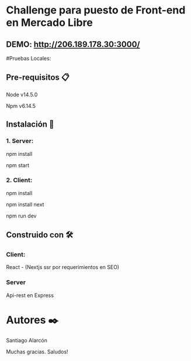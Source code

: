 # Challenge para puesto de Front-end en Mercado Libre

## DEMO: http://206.189.178.30:3000/



#Pruebas Locales:

## Pre-requisitos 📋

Node v14.5.0

Npm v6.14.5



## Instalación 🔧

### 1. Server:

npm install

npm start




### 2. Client:

npm install

npm install next

npm run dev



## Construido con 🛠️

### Client:
React - (Nextjs ssr por requerimientos en SEO)


### Server
Api-rest en Express


# Autores ✒️

Santiago Alarcón

Muchas gracias. Saludos!
